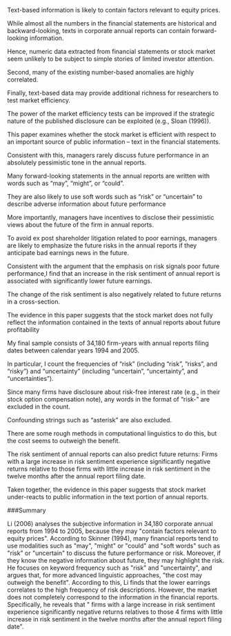Text-based information is likely to contain factors relevant to equity prices.

While almost all the numbers in the financial statements are historical and backward-looking, texts in corporate annual reports can contain forward-looking information.

Hence, numeric data extracted from financial statements or stock market seem unlikely to be subject to simple stories of limited investor attention.

Second, many of the existing number-based anomalies are highly correlated.

Finally, text-based data may provide additional richness for researchers to test market efficiency.

The power of the market efficiency tests can be improved if the strategic nature of the published disclosure can be exploited (e.g., Sloan (1996)).

This paper examines whether the stock market is efficient with respect to an important source of public information – text in the financial statements.

Consistent with this, managers rarely discuss future performance in an absolutely pessimistic tone in the annual reports.

Many forward-looking statements in the annual reports are written with words such as “may”, “might”, or “could”.

They are also likely to use soft words such as “risk” or “uncertain” to describe adverse information about future performance

More importantly, managers have incentives to disclose their pessimistic views about the future of the firm in annual reports.

To avoid ex post shareholder litigation related to poor earnings, managers are likely to emphasize the future risks in the annual reports if they anticipate bad earnings news in the future.

Consistent with the argument that the emphasis on risk signals poor future performance,I find that an increase in the risk sentiment of annual report is associated with significantly lower future earnings.

The change of the risk sentiment is also negatively related to future returns in a cross-section.

The evidence in this paper suggests that the stock market does not fully reflect the information contained in the texts of annual reports about future profitability

My final sample consists of 34,180 firm-years with annual reports filing dates between calendar years 1994 and 2005.

In particular, I count the frequencies of “risk” (including “risk”, “risks”, and “risky”) and “uncertainty” (including “uncertain”, “uncertainty”, and “uncertainties”).

Since many firms have disclosure about risk-free interest rate (e.g., in their stock option compensation note), any words in the format of “risk-” are excluded in the count.

Confounding strings such as “asterisk” are also excluded.

There are some rough methods in computational linguistics to do this, but the cost seems to outweigh the benefit.

The risk sentiment of annual reports can also predict future returns: Firms with a large increase in risk sentiment experience significantly negative returns relative to those firms with little increase in risk sentiment in the twelve months after the annual report filing date.

Taken together, the evidence in this paper suggests that stock market under-reacts to public information in the text portion of annual reports.

###Summary

Li (2006) analyses the subjective information in 34,180 corporate annual reports from 1994 to 2005, because they may "contain factors relevant to equity prices". According to Skinner (1994), many financial reports tend to use modalities such as "may", "might" or "could" and "soft words" such as "risk" or "uncertain" to discuss the future performance or risk. Moreover, if they know the negative information about future, they may highlight the risk. He focuses on keyword frequency such as "risk" and "uncertainty", and argues that, for more advanced linguistic approaches, "the cost may outweigh the benefit". According to this, Li finds that the lower earrings correlates to the high frequency of risk descriptions. However, the market does not completely correspond to the information in the financial reports. Specifically, he reveals that " firms with a large increase in risk sentiment experience significantly negative returns relatives to those 4 firms with little increase in risk sentiment in the twelve months after the annual report filing date".

